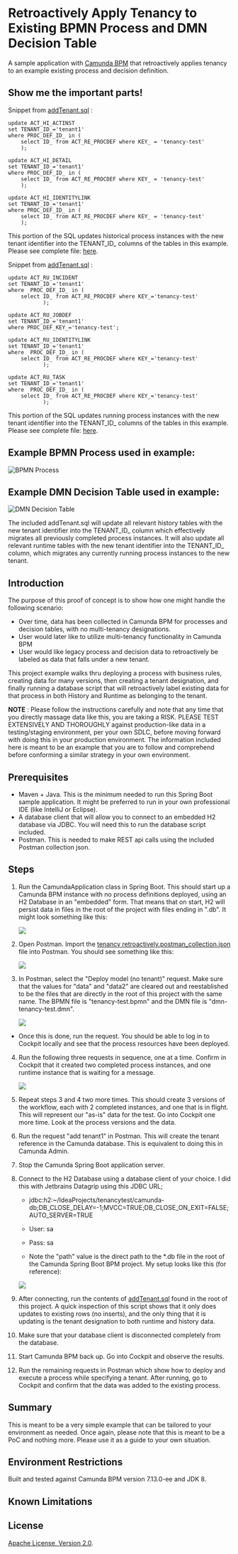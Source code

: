 # Retroactively Apply Tenancy to Existing BPMN Process and DMN Decision Table 
A sample application with [Camunda BPM](http://docs.camunda.org) that retroactively applies tenancy to an example existing process and decision definition.

## Show me the important parts!

Snippet from [addTenant.sql](addTenant.sql#L6-L22) : 

```
update ACT_HI_ACTINST
set TENANT_ID_='tenant1'
where PROC_DEF_ID_ in (
    select ID_ from ACT_RE_PROCDEF where KEY_ = 'tenancy-test'
    );

update ACT_HI_DETAIL
set TENANT_ID_='tenant1'
where PROC_DEF_ID_ in (
    select ID_ from ACT_RE_PROCDEF where KEY_ = 'tenancy-test'
    );

update ACT_HI_IDENTITYLINK
set TENANT_ID_='tenant1'
where PROC_DEF_ID_ in (
    select ID_ from ACT_RE_PROCDEF where KEY_ = 'tenancy-test'
    );
```
This portion of the SQL updates historical process instances with the 
new tenant identifier into the TENANT_ID_ columns of the tables in this example. 
Please see complete file: [here](addTenant.sql).

Snippet from [addTenant.sql](addTenant.sql#L108-L128) : 

```
update ACT_RU_INCIDENT
set TENANT_ID_='tenant1'
where  PROC_DEF_ID_ in (
    select ID_ from ACT_RE_PROCDEF where KEY_='tenancy-test'
           );

update ACT_RU_JOBDEF
set TENANT_ID_='tenant1'
where PROC_DEF_KEY_='tenancy-test';

update ACT_RU_IDENTITYLINK
set TENANT_ID_='tenant1'
where  PROC_DEF_ID_ in (
    select ID_ from ACT_RE_PROCDEF where KEY_='tenancy-test'
           );

update ACT_RU_TASK
set TENANT_ID_='tenant1'
where  PROC_DEF_ID_ in (
    select ID_ from ACT_RE_PROCDEF where KEY_='tenancy-test'
           );
```
This portion of the SQL updates running process instances with the 
new tenant identifier into the TENANT_ID_ columns of the tables in this example. 
Please see complete file: [here](addTenant.sql).

## Example BPMN Process used in example:

![BPMN Process](images/tenancy-test.png)

## Example DMN Decision Table used in example:
![DMN Decision Table](images/dmn-tenancy-test.png)

The included addTenant.sql will update all relevant history tables with the new tenant identifier into the TENANT_ID_ column which effectively
migrates all previously completed process instances. It will also update all relevant runtime tables with the new tenant identifier into the TENANT_ID_ 
column, which migrates any currently running process instances to the new tenant.

## Introduction

The purpose of this proof of concept is to show how one might handle the following scenario:

- Over time, data has been collected in Camunda BPM for processes and decision tables, with no multi-tenancy designations.
- User would later like to utilize multi-tenancy functionality in Camunda BPM
- User would like legacy process and decision data to retroactively be labeled as data that falls under a new tenant.

This project example walks thru deploying a process with business rules, creating data for many versions, then creating a tenant designation, and finally running a database script that will retroactively label existing data for that process in both History and Runtime as belonging to the tenant.

**NOTE** : Please follow the instructions carefully and note that any time that you directly massage data like this, you are taking a RISK. PLEASE TEST EXTENSIVELY AND THOROUGHLY against production-like data in a testing/staging environment, per your own SDLC, before moving forward with doing this in your production environment. The information included here is meant to be an example that you are to follow and comprehend before conforming a similar strategy in your own environment.

## Prerequisites

* Maven + Java. This is the minimum needed to run this Spring Boot sample application. It might be preferred to run in your own professional IDE (like IntelliJ or Eclipse).
* A database client that will allow you to connect to an embedded H2 database via JDBC. You will need this to run the database script included.
* Postman. This is needed to make REST api calls using the included Postman collection json.


## Steps

1. Run the CamundaApplication class in Spring Boot. This should start up a Camunda BPM instance with no process definitions deployed, using an H2 Database in an &quot;embedded&quot; form. That means that on start, H2 will persist data in files in the root of the project with files ending in &quot;.db&quot;. It might look something like this:

    ![](images/db_files.png)
    
2. Open Postman. Import the [tenancy retroactively.postman_collection.json](tenancy%20retroactively.postman_collection.json) file into Postman. You should see something like this:

    ![](images/PostmanCollection.png)

3. In Postman, select the &quot;Deploy model (no tenant)&quot; request. Make sure that the values for &quot;data&quot; and &quot;data2&quot; are cleared out and reestablished to be the files that are directly in the root of this project with the same name. The BPMN file is &quot;tenancy-test.bpmn&quot; and the DMN file is &quot;dmn-tenancy-test.dmn&quot;.

    ![](images/createRequest.png)

* Once this is done, run the request. You should be able to log in to Cockpit locally and see that the process resources have been deployed.

4. Run the following three requests in sequence, one at a time. Confirm in Cockpit that it created two completed process instances, and one runtime instance that is waiting for a message.

   ![](images/startProcess3.png)

5. Repeat steps 3 and 4 two more times. This should create 3 versions of the workflow, each with 2 completed instances, and one that is in flight. This will represent our &quot;as-is&quot; data for the test. Go into Cockpit one more time. Look at the process versions and the data.
6. Run the request &quot;add tenant1&quot; in Postman. This will create the tenant reference in the Camunda database. This is equivalent to doing this in Camunda Admin.
7. Stop the Camunda Spring Boot application server.
8. Connect to the H2 Database using a database client of your choice. I did this with Jetbrains Datagrip using this JDBC URL;

    * jdbc:h2:~/IdeaProjects/tenancytest/camunda-db;DB\_CLOSE\_DELAY=-1;MVCC=TRUE;DB\_CLOSE\_ON\_EXIT=FALSE;AUTO\_SERVER=TRUE

    * User: sa

    * Pass: sa

    * Note the &quot;path&quot; value is the direct path to the \*.db file in the root of the Camunda Spring Boot BPM project. My setup looks like this (for reference):
    
    ![](images/dataGrip.png)

9.  After connecting, run the contents of [addTenant.sql](addTenant.sql) found in the root of this project. A quick inspection of this script shows that it only does updates to existing rows (no inserts), and the only thing that it is updating is the tenant designation to both runtime and history data.
10. Make sure that your database client is disconnected completely from the database.
11. Start Camunda BPM back up. Go into Cockpit and observe the results.
12. Run the remaining requests in Postman which show how to deploy and execute a process while specifying a tenant. After running, go to Cockpit and confirm that the data was added to the existing process.

## Summary

This is meant to be a very simple example that can be tailored to your environment as needed. Once again, please note that this is meant to be a PoC and nothing more. Please use it as a guide to your own situation.

## Environment Restrictions

Built and tested against Camunda BPM version 7.13.0-ee and JDK 8.

## Known Limitations

## License
[Apache License, Version 2.0](http://www.apache.org/licenses/LICENSE-2.0).